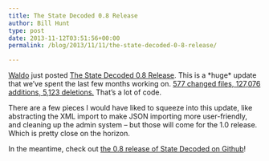 ```yaml
---
title: The State Decoded 0.8 Release
author: Bill Hunt
type: post
date: 2013-11-12T03:51:56+00:00
permalink: /blog/2013/11/11/the-state-decoded-0-8-release/

---
```

[Waldo][1] just posted [The State Decoded 0.8 Release][2]. This is a \*huge\* update that we&#8217;ve spent the last few months working on. [577 changed files, 127,076 additions, 5,123 deletions.][3] That&#8217;s a lot of code.

There are a few pieces I would have liked to squeeze into this update, like abstracting the XML import to make JSON importing more user-friendly, and cleaning up the admin system &#8211; but those will come for the 1.0 release. Which is pretty close on the horizon.

In the meantime, check out [the 0.8 release of State Decoded on Github][4]!

 [1]: http://waldo.jaquith.org/ "Waldo Jaquith"
 [2]: http://www.statedecoded.com/2013/11/release-v08/ "The State Decoded v0.8"
 [3]: https://github.com/statedecoded/statedecoded/compare/c832a3be1de2e3fb7d0fafb52e87faddfc95ffbb...b0dbbbb78a320b5b8422bbb1fa947924203acee1 "Comparison: The State Decoded v0.7 to v0.8"
 [4]: http://github.com/statedecoded/statedecoded